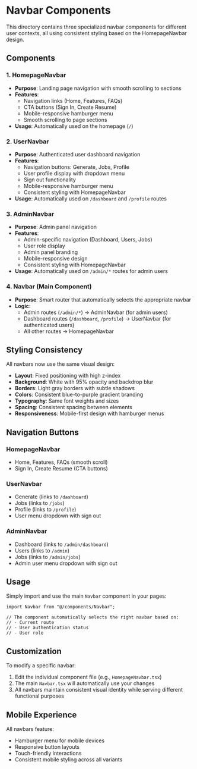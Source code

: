 # Navbar Components

This directory contains three specialized navbar components for different user contexts, all using consistent styling based on the HomepageNavbar design.

## Components

### 1. HomepageNavbar

-   **Purpose**: Landing page navigation with smooth scrolling to sections
-   **Features**:
    -   Navigation links (Home, Features, FAQs)
    -   CTA buttons (Sign In, Create Resume)
    -   Mobile-responsive hamburger menu
    -   Smooth scrolling to page sections
-   **Usage**: Automatically used on the homepage (`/`)

### 2. UserNavbar

-   **Purpose**: Authenticated user dashboard navigation
-   **Features**:
    -   Navigation buttons: Generate, Jobs, Profile
    -   User profile display with dropdown menu
    -   Sign out functionality
    -   Mobile-responsive hamburger menu
    -   Consistent styling with HomepageNavbar
-   **Usage**: Automatically used on `/dashboard` and `/profile` routes

### 3. AdminNavbar

-   **Purpose**: Admin panel navigation
-   **Features**:
    -   Admin-specific navigation (Dashboard, Users, Jobs)
    -   User role display
    -   Admin panel branding
    -   Mobile-responsive design
    -   Consistent styling with HomepageNavbar
-   **Usage**: Automatically used on `/admin/*` routes for admin users

### 4. Navbar (Main Component)

-   **Purpose**: Smart router that automatically selects the appropriate navbar
-   **Logic**:
    -   Admin routes (`/admin/*`) → AdminNavbar (for admin users)
    -   Dashboard routes (`/dashboard`, `/profile`) → UserNavbar (for authenticated users)
    -   All other routes → HomepageNavbar

## Styling Consistency

All navbars now use the same visual design:

-   **Layout**: Fixed positioning with high z-index
-   **Background**: White with 95% opacity and backdrop blur
-   **Borders**: Light gray borders with subtle shadows
-   **Colors**: Consistent blue-to-purple gradient branding
-   **Typography**: Same font weights and sizes
-   **Spacing**: Consistent spacing between elements
-   **Responsiveness**: Mobile-first design with hamburger menus

## Navigation Buttons

### HomepageNavbar

-   Home, Features, FAQs (smooth scroll)
-   Sign In, Create Resume (CTA buttons)

### UserNavbar

-   Generate (links to `/dashboard`)
-   Jobs (links to `/jobs`)
-   Profile (links to `/profile`)
-   User menu dropdown with sign out

### AdminNavbar

-   Dashboard (links to `/admin/dashboard`)
-   Users (links to `/admin`)
-   Jobs (links to `/admin/jobs`)
-   Admin user menu dropdown with sign out

## Usage

Simply import and use the main `Navbar` component in your pages:

```tsx
import Navbar from "@/components/Navbar";

// The component automatically selects the right navbar based on:
// - Current route
// - User authentication status
// - User role
```

## Customization

To modify a specific navbar:

1. Edit the individual component file (e.g., `HomepageNavbar.tsx`)
2. The main `Navbar.tsx` will automatically use your changes
3. All navbars maintain consistent visual identity while serving different functional purposes

## Mobile Experience

All navbars feature:

-   Hamburger menu for mobile devices
-   Responsive button layouts
-   Touch-friendly interactions
-   Consistent mobile styling across all variants
